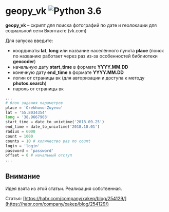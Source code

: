 geopy_vk ![Python 3.6](https://pp.userapi.com/c846523/v846523407/b716d/N3RXKWFcPS0.jpg)
======
**geopy_vk** – скрипт для поиска фотографий по дате и геолокации для социальной сети Вконтакте (vk.com)

Для запуска введите:
* координаты **lat**, **long** или название населённого пункта **place** (поиск по названию работает через раз из-за особенностей библиотеки **geocoder**)
* начальную дату **start_time** в формате **YYYY.MM.DD**
* конечную дату **end_time** в формате **YYYY.MM.DD**
* логин от страницы вк (для авторизации и доступа к методу **photos.search**)
* пароль от страницы вк

```python
...
# блок задания параметров
place = 'Orekhovo-Zuyevo'
lat = '55.8034354'
long = '38.9667903'
start_time = date_to_unixtime('2018.09.25')
end_time = date_to_unixtime('2018.10.01')
radius = 6000
count = 1000
counts = 10 # количество раз по count
login = 'login'
password = 'password'
offset = 0 # начальный отступ
...
```

Внимание
------------
Идея взята из этой статьи.
Реализация собственная.

Статья:
[https://habr.com/company/xakep/blog/254129/](https://habr.com/company/xakep/blog/254129/)
